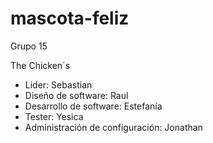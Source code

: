 # mascota-feliz
Grupo 15

The Chicken´s 

- Lider: Sebastian
- Diseño de software: Raul
- Desarrollo de software: Estefanía 
- Tester: Yesica
- Administración de configuración: Jonathan
